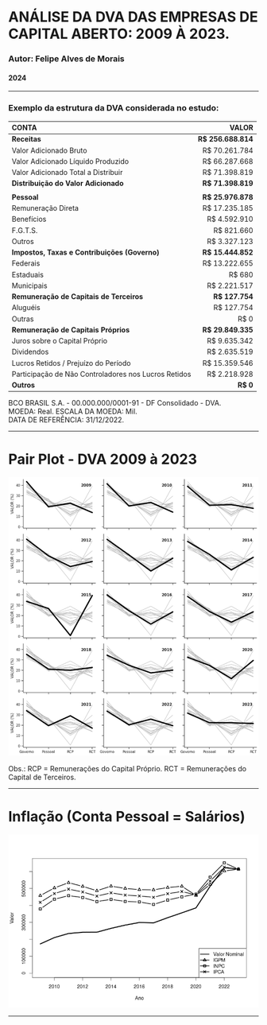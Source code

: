 # ANÁLISE DA DVA DAS EMPRESAS DE CAPITAL ABERTO: 2009 À 2023.
### Autor: Felipe Alves de Morais
#### 2024

----

### Exemplo da estrutura da DVA considerada no estudo:

| CONTA                                     |       VALOR       |
| :--- | ---: |
| **Receitas**                              | **R$ 256.688.814** |
| Valor Adicionado Bruto                    |      R$ 70.261.784 |
| Valor Adicionado Líquido Produzido        |      R$ 66.287.668 |
| Valor Adicionado Total a Distribuir       |      R$ 71.398.819 |
| **Distribuição do Valor Adicionado**      | **R$ 71.398.819** |
|                                            |                   |
| **Pessoal**                               | **R$ 25.976.878** |
| Remuneração Direta                        |      R$ 17.235.185 |
| Benefícios                                |       R$ 4.592.910 |
| F.G.T.S.                                  |         R$ 821.660 |
| Outros                                    |       R$ 3.327.123 |
| **Impostos, Taxas e Contribuições (Governo)** | **R$ 15.444.852** |
| Federais                                  |      R$ 13.222.655 |
| Estaduais                                 |              R$ 680 |
| Municipais                                |     R$ 2.221.517   |
| **Remuneração de Capitais de Terceiros**  |   **R$ 127.754**  |
| Aluguéis                                  |         R$ 127.754 |
| Outras                                    |               R$ 0 |
| **Remuneração de Capitais Próprios**      | **R$ 29.849.335** |
| Juros sobre o Capital Próprio             |       R$ 9.635.342 |
| Dividendos                                |       R$ 2.635.519 |
| Lucros Retidos / Prejuízo do Período      |      R$ 15.359.546 |
| Participação de Não Controladores nos Lucros Retidos | R$ 2.218.928 |
| **Outros**                                |   **R$ 0**       |

BCO BRASIL S.A. - 00.000.000/0001-91 - DF Consolidado - DVA.			
MOEDA: Real. ESCALA DA MOEDA: Mil.		
DATA DE REFERÊNCIA: 31/12/2022.			

----

# Pair Plot - DVA 2009 à 2023
![Pair Plot DVA 2010 à 2023](/plots/Timeserie.png)

Obs.:
RCP = Remunerações do Capital Próprio.
RCT = Remunerações do Capital de Terceiros.

----

# Inflação (Conta Pessoal = Salários)

![Inflação](/plots/inflacao_pessoal.png)

---
